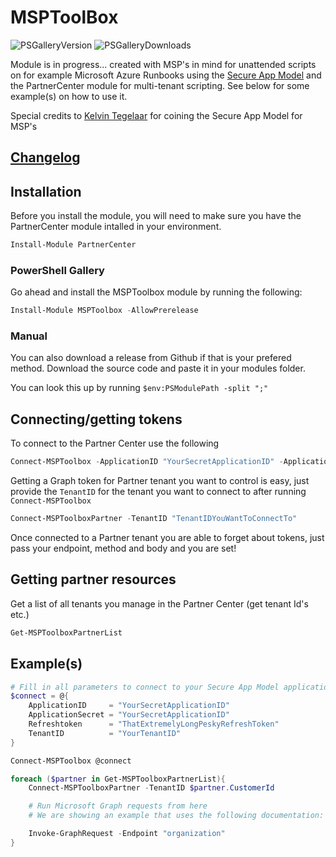 # MSPToolBox

![PSGalleryVersion](https://img.shields.io/powershellgallery/v/MSPToolBox?style=flat-square) ![PSGalleryDownloads](https://img.shields.io/powershellgallery/dt/MSPToolBox?style=flat-square)

Module is in progress... created with MSP's in mind for unattended scripts on for example Microsoft Azure Runbooks using the [Secure App Model](https://www.cyberdrain.com/using-the-secure-app-model-to-connect-to-microsoft-partner-resources/) and the PartnerCenter module for multi-tenant scripting. See below for some example(s) on how to use it.

Special credits to [Kelvin Tegelaar](https://github.com/KelvinTegelaar) for coining the Secure App Model for MSP's

## [Changelog](./CHANGELOG.MD)

## Installation

Before you install the module, you will need to make sure you have the PartnerCenter module intalled in your environment.

```powershell
Install-Module PartnerCenter
```

### PowerShell Gallery

Go ahead and install the MSPToolbox module by running the following:

```powershell
Install-Module MSPToolbox -AllowPrerelease
```

### Manual

You can also download a release from Github if that is your prefered method. Download the source code and paste it in your modules folder.

You can look this up by running ```$env:PSModulePath -split ";"```

## Connecting/getting tokens

To connect to the Partner Center use the following

```powershell
Connect-MSPToolbox -ApplicationID "YourSecretApplicationID" -ApplicationSecret "YourSecretApplicationID" -RefreshToken "ThatExtremelyLongPeskyRefreshToken" -TenantID "YourTenantID"  
```

Getting a Graph token for Partner tenant you want to control is easy, just provide the ```TenantID``` for the tenant you want to connect to after running ```Connect-MSPToolbox```

```powershell
Connect-MSPToolboxPartner -TenantID "TenantIDYouWantToConnectTo"
```

Once connected to a Partner tenant you are able to forget about tokens, just pass your endpoint, method and body and you are set!

## Getting partner resources

Get a list of all tenants you manage in the Partner Center (get tenant Id's etc.)

```powershell
Get-MSPToolboxPartnerList
```

## Example(s)

```powershell
# Fill in all parameters to connect to your Secure App Model application
$connect = @{
    ApplicationID     = "YourSecretApplicationID"
    ApplicationSecret = "YourSecretApplicationID"
    Refreshtoken      = "ThatExtremelyLongPeskyRefreshToken"
    TenantID          = "YourTenantID"
}

Connect-MSPToolbox @connect

foreach ($partner in Get-MSPToolboxPartnerList){
    Connect-MSPToolboxPartner -TenantID $partner.CustomerId

    # Run Microsoft Graph requests from here
    # We are showing an example that uses the following documentation: https://learn.microsoft.com/en-us/graph/api/organization-get?view=graph-rest-1.0

    Invoke-GraphRequest -Endpoint "organization"
}
```